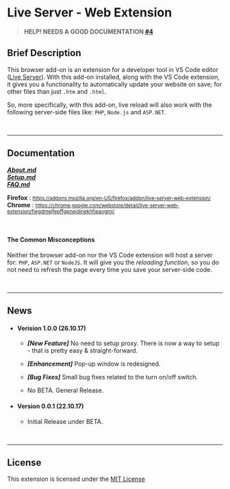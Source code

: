 # Live Server - Web Extension
>**HELP! NEEDS A GOOD DOCUMENTATION [#4](https://github.com/ritwickdey/live-server-web-extension/issues/4)**

## Brief Description
This browser add-on is an extension for a developer tool in VS Code editor ([Live Server](https://marketplace.visualstudio.com/items?itemName=ritwickdey.LiveServer)). With this add-on installed, along with the VS Code extension, it gives you a functionality to automatically update your website on save; for other files than just `.htm` and `.html`.

So, more specifically, with this add-on, live reload will also work with the following server-side files like: `PHP`, `Node.js` and `ASP.NET`.

<br><hr>

## Documentation
***[About.md](./docs/About.md)***  
***[Setup.md](./docs/Setup.md)***  
***[FAQ.md](./docs/FAQ.md)***  

**Firefox** : <small>https://addons.mozilla.org/en-US/firefox/addon/live-server-web-extension/</small>  
**Chrome** : <small>https://chrome.google.com/webstore/detail/live-server-web-extension/fiegdmejfepffgpnejdinekhfieaogmj/</small>  

<br>

#### The Common Misconceptions
Neither the browser add-on nor the VS Code extension will host a server for: `PHP`, `ASP.NET` or `NodeJS`. It will give you the *reloading function*, so you do not need to refresh the page every time you save your server-side code.

<br><hr>

## News
* #### Verision 1.0.0 (26.10.17)
    * ***[New Feature]*** No need to setup proxy. There is now a way to setup - that is pretty easy & straight-forward.

    * ***[Enhancement]*** Pop-up window is redesigned.

    * ***[Bug Fixes]*** Small bug fixes related to the turn on/off switch.

    * No BETA. General Release.
* #### Version 0.0.1 (22.10.17)
    *  Initial Release under BETA.

<br><hr>


## License
This extension is licensed under the [MIT License](./LICENSE)
